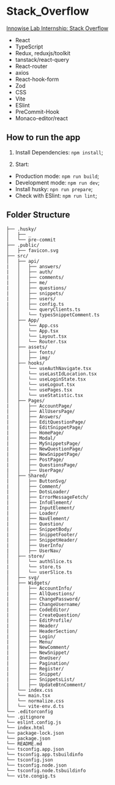# Stack_Overflow

[Innowise Lab Internship: Stack Overflow](https://drive.google.com/file/d/1ZsAyDKE-n00akVzM7wut2GbFHtVPCiMu/view)

- React
- TypeScript
- Redux, reduxjs/toolkit
- tanstack/react-query
- React-router
- axios
- React-hook-form
- Zod
- CSS
- Vite
- ESlint
- PreCommit-Hook
- Monaco-editor/react

## How to run the app

1. Install Dependencies: `npm install`;

2. Start:

  - Production mode: `npm run build`;
  - Development mode: `npm run dev`;
  - Install husky: `npn run prepare`;
  - Check with ESlint: `npm run lint`;


## Folder Structure

```
├── .husky/
│   ├── _
│   └── pre-commit
├── .public/
│   ├── favicon.svg
├── src/
│   ├── api/
|   │   ├── answers/
|   │   ├── auth/
|   │   ├── comments/
|   │   ├── me/
|   │   ├── questions/
|   │   ├── snippets/
|   │   ├── users/
|   │   ├── config.ts
│   │   └── queryClients.ts
│   │   └── typesSnippetComment.ts
│   ├── App/
│   │   └── App.css
│   │   └── App.tsx
│   │   └── Layout.tsx
│   │   └── Router.tsx
│   ├── assets/
│   │   ├── fonts/
│   │   ├── img/
│   ├── hooks/
│   │   └── useAuthNavigate.tsx
│   │   └── useLastIdLocation.tsx
│   │   └── useLoginState.tsx
│   │   └── useLogout.tsx
│   │   └── usePages.tsx
│   │   └── useStatistic.tsx
│   ├── Pages/
|   │   ├── AccountPage/
|   │   ├── AllUsersPage/
|   │   ├── Answers/
|   │   ├── EditQuestionPage/
|   │   ├── EditSnippetPage/
|   │   ├── HomePage/
|   │   ├── Modal/
|   │   ├── MySnippetsPage/
|   │   ├── NewQuestionPage/
|   │   ├── NewSnippetPage/
|   │   ├── PostPage/
|   │   ├── QuestionsPage/
|   │   ├── UserPage/
│   ├── Shared/
|   │   ├── ButtonSvg/
|   │   ├── Comment/
|   │   ├── DotsLoader/
|   │   ├── ErrorMessageFetch/
|   │   ├── InfoElement/
|   │   ├── InputElement/
|   │   ├── Loader/
|   │   ├── NavElement/
|   │   ├── Question/
|   │   ├── SnippetBody/
|   │   ├── SnippetFooter/
|   │   ├── SnippetHeader/
|   │   ├── UserInfo/
|   │   ├── UserNav/
│   ├── store/
|   │   └── authSlice.ts
|   │   └── store.ts
|   │   └── userSlice.ts
│   ├── svg/
│   ├── Widgets/
|   │   ├── AccountInfo/
|   │   ├── AllQuestions/
|   │   ├── ChangePassword/
|   │   ├── ChangeUsername/
|   │   ├── CodeEditor/
|   │   ├── CreateQuestion/
|   │   ├── EditProfile/
|   │   ├── Header/
|   │   ├── HeaderSection/
|   │   ├── Login/
|   │   ├── Menu/
|   │   ├── NewComment/
|   │   ├── NewSnippet/
|   │   ├── OneUser/
|   │   ├── Pagination/
|   │   ├── Register/
|   │   ├── Snippet/
|   │   ├── SnippetsList/
|   │   ├── UpdateBtnComment/
│   └── index.css
│   └── main.tsx
│   └── normalize.css
│   └── vite-env.d.ts
└── .editorconfig
└── .gitignore
└── eslint.config.js
└── index.html
└── package-lock.json
└── package.json
└── README.md
└── tsconfig.app.json
└── tsconfig.app.tsbuildinfo
└── tsconfig.json
└── tsconfig.node.json
└── tsconfig.node.tsbuildinfo
└── vite.congig.ts
```
